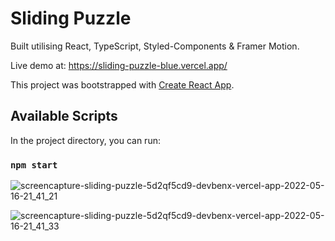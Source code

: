 # Sliding Puzzle
Built utilising React, TypeScript, Styled-Components & Framer Motion.

Live demo at: https://sliding-puzzle-blue.vercel.app/


This project was bootstrapped with [Create React App](https://github.com/facebook/create-react-app).

## Available Scripts

In the project directory, you can run:

### `npm start`



![screencapture-sliding-puzzle-5d2qf5cd9-devbenx-vercel-app-2022-05-16-21_41_21](https://user-images.githubusercontent.com/77683125/168669815-86281bdc-6928-449d-940a-5317b2e92dc8.png)

![screencapture-sliding-puzzle-5d2qf5cd9-devbenx-vercel-app-2022-05-16-21_41_33](https://user-images.githubusercontent.com/77683125/168669825-5df5de80-006f-45b4-a298-1a34c81f6c12.png)
